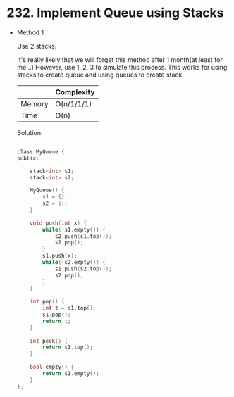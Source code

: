 # 232. Implement Queue using Stacks 
- Method 1

    Use 2 stacks.

    It's really likely that we will forget this method after 1 month(at least for me...) However, use 1, 2, 3 to simulate this process. This works for using stacks to create queue and using queues to create stack.

    | |   Complexity  |
    | ----------- | ----------- | 
    |  Memory     | O(n/1/1/1) | 
    |      Time       |  O(n) | 


    Solution:

    ``` h

    class MyQueue {
    public:

        stack<int> s1;
        stack<int> s2;

        MyQueue() {
            s1 = {};
            s2 = {};
        }
        
        void push(int x) {
            while(!s1.empty()) {
                s2.push(s1.top());
                s1.pop();
            }
            s1.push(x);
            while(!s2.empty()) {
                s1.push(s2.top());
                s2.pop();
            }
        }
        
        int pop() {
            int t = s1.top();
            s1.pop();
            return t;
        }
        
        int peek() {
            return s1.top();
        }
        
        bool empty() {
            return s1.empty();
        }
    };

    ```

<!-- - Method 2

    This is another method.

    | |   Complexity  |
    | ----------- | ----------- | 
    |  Memory     | O(n) | 
    |      Time       |  O(n) | 


    Solution:

    ``` h



    ```

- Additional Knowledge:
       
    Here are some additional knowledge.



<br> -->